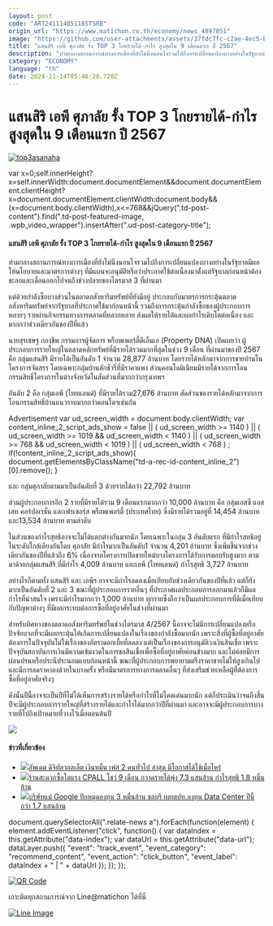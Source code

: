 ```yaml
---
layout: post
code: "ART24111405118STSRB"
origin_url: "https://www.matichon.co.th/economy/news_4897851"
image: "https://github.com/user-attachments/assets/37fdc7fc-c2ae-4ec5-b61a-34958b2002c3"
title: "แสนสิริ เอพี ศุภาลัย รั้ง TOP 3 โกยรายได้-กำไร สูงสุดใน 9 เดือนแรก ปี 2567"
description: "ท่ามกลางสถานการณ์ทางการเมืองที่ยังไม่นิ่งนอนใจรวมไปถึงการเปลี่ยนแปลงบางอย่างในรัฐบาลมีผลให้นโยบายและมาตรการต่างๆ"
category: "ECONOMY"
language: "th"
date: 2024-11-14T05:46:28.720Z
---
```


# แสนสิริ เอพี ศุภาลัย รั้ง TOP 3 โกยรายได้-กำไร สูงสุดใน 9 เดือนแรก ปี 2567

[![](https://www.matichon.co.th/wp-content/uploads/2024/11/top3asanaha.jpg "top3asanaha")](https://www.matichon.co.th/wp-content/uploads/2024/11/top3asanaha.jpg)

var x=0;self.innerHeight?x=self.innerWidth:document.documentElement&&document.documentElement.clientHeight?x=document.documentElement.clientWidth:document.body&&(x=document.body.clientWidth),x<=768&&jQuery(".td-post-content").find(".td-post-featured-image, .wpb\_video\_wrapper").insertAfter(".ud-post-category-title");

#### **แสนสิริ เอพี ศุภาลัย รั้ง TOP 3 โกยรายได้-กำไร สูงสุดใน 9 เดือนแรก ปี 2567**

ท่ามกลางสถานการณ์ทางการเมืองที่ยังไม่นิ่งนอนใจรวมไปถึงการเปลี่ยนแปลงบางอย่างในรัฐบาลมีผลให้นโยบายและมาตรการต่างๆ ที่มีแผนจะอนุมัติหรือว่าประกาศใช้ต่อเนื่องมาตั้งแต่รัฐบาลก่อนหน้าต้องชะลอและเลื่อนออกไปจนถึงช่วงปลายของไตรมาส 3 ที่ผ่านมา

แต่ด้วยกำลังซื้อบางส่วนในตลาดอสังหาริมทรัพย์ที่ยังมีอยู่ ประกอบกับมาตรการกระตุ้นตลาดอสังหาริมทรัพย์จากรัฐบาลที่ประกาศใช้มาก่อนหน้านี้ รวมถึงการกระตุ้นกำลังซื้อของผู้ประกอบการหลายๆ รายผ่านกิจกรรมทางการตลาดที่หลากหลาย ส่งผลให้รายได้และผลกำไรเติบโตต่อเนื่อง และมากกว่าช่วงเดียวกันของปีที่แล้ว

นายสุรเชษฐ กองชีพ กรรมการผู้จัดการ พร็อพเพอร์ตี้ดีเอ็นเอ (Property DNA) เปิดเผยว่า ผู้ประกอบการรายใหญ่ในตลาดหลักทรัพย์ที่มีรายได้รวมมากที่สุดในช่วง 9 เดือน ที่ผ่านมาของปี 2567 คือ กลุ่มแสนสิริ มีรายได้เป็นอันดับ 1 จำนวน 28,877 ล้านบาท โดยรายได้หลักมาจากการขายบ้านในโครงการจัดสรร โดยเฉพาะกลุ่มบ้านลักชัวรี่ที่มีราคาแพง ส่วนคอนโดมิเนียมมีรายได้จากการโอนกรรมสิทธิ์โครงการในต่างจังหวัดในสัดส่วนที่มากกว่ากรุงเทพฯ

อันดับ 2 คือ กลุ่มเอพี (ไทยแลนด์) ที่มีรายได้รวม27,676 ล้านบาท สัดส่วนของรายได้หลักมาจากการโอนกรรมสิทธิ์บ้านแนวราบมากกว่าคอนโดฯเช่นกัน

Advertisement var ud\_screen\_width = document.body.clientWidth; var content\_inline\_2\_script\_ads\_show = false || ( ud\_screen\_width >= 1140 ) || ( ud\_screen\_width >= 1019 && ud\_screen\_width < 1140 ) || ( ud\_screen\_width >= 768 && ud\_screen\_width < 1019 ) || ( ud\_screen\_width < 768 ) ; if(!content\_inline\_2\_script\_ads\_show){ document.getElementsByClassName("td-a-rec-id-content\_inline\_2")\[0\].remove(); }

และ กลุ่มศุภาลัยตามมาเป็นอันดับที่ 3 ด้วยรายได้กว่า 22,792 ล้านบาท

ส่วนผู้ประกอบการอีก 2 รายที่มีรายได้รวม 9 เดือนแรกมากกว่า 10,000 ล้านบาท คือ กลุ่มเอสซี แอสเสท คอร์ปอเรชั่น และเฟรเซอร์ส พร็อพเพอร์ตี้ (ประเทศไทย) ซึ่งมีรายได้รวมอยู่ที่ 14,454 ล้านบาท และ13,534 ล้านบาท ตามลำดับ

ในส่วนของกำไรสุทธิอาจจะไม่ได้แตกต่างกันมากนัก โดยเฉพาะในกลุ่ม 3 อันดับแรก ที่มีกำไรสทธิอยู่ในระดับใกล้เคียงกันโดย ศุภาลัย มีกำไรมากเป็นอันดับ1 จำนวน 4,201 ล้านบาท ซึ่งเพิ่มขึ้นจากช่วงเดียวกันของปีที่แล้วถึง 6% เนื่องจากโครงการเปิดขายใหม่บางโครงการได้รับการตอบรับสูงมาก ตามมาด้วยกลุ่มแสนสิริ ที่มีกำไร 4,009 ล้านบาท และเอพี (ไทยแลนด์) กำไรสุทธิ 3,727 ล้านบาท

อย่างไรก็ตามทั้ง แสนสิริ และ เอพีฯ อาจจะมีกำไรลดลงเมื่อเทียบกับช่วงเดียวกันของปีที่แล้ว แต่ก็ยังมากเป็นอันดับที่ 2 และ 3 ขณะที่ผู้ประกอบการรายอื่นๆ ที่ประกาศผลประกอบการออกมาแล้วก็มีผลกำไรที่น่าสนใจ เพราะมีกำไรมากกว่า 1,000 ล้านบาท ทุกรายซึ่งถือว่าเป็นผลประกอบการที่ดีเมื่อเทียบกับปัญหาต่างๆ ที่มีผลกระทบต่อการซื้อที่อยู่อาศัยในช่วงที่ผ่านมา

สำหรับทิศทางของตลาดอสังหาริมทรัพย์ในช่วงไตรมาส 4/2567 นี้อาจจะไม่มีการเปลี่ยนแปลงหรือปัจจัยบวกที่จะมีผลกระตุ้นให้เกิดการเปลี่ยนแปลงในเรื่องของกำลังซื้อมากนัก เพราะสิ่งที่ผู้ซื้อที่อยู่อาศัยต้องการในปัจจุบันไม่ใช่เรื่องของอัตราดอกเบี้ยที่ลดลง แต่เป็นเรื่องของการอนุมัติวงเงินสินเชื่อ เพราะปัจจุบันสถาบันการเงินมีความเข้มงวดในการขอสินเชื่อเพื่อซื้อที่อยู่อาศัยค่อนข้างมาก และไม่ค่อยมีการผ่อนปรนหรือประนีประนอมแบบก่อนหน้านี้ ขณะที่ผู้ประกอบการพยายามตรึงราคาขายไม่ให้สูงเกินไปและมีการลดราคาลงด้วยในบางครั้ง หรือมีมาตรการทางการตลาดอื่นๆ ที่ส่งเสริมช่วยเหลือผู้ที่ต้องการซื้อที่อยู่อาศัยจริงๆ

ดังนั้นปีนี้อาจจะเป็นปีที่ไม่ได้เห็นการสร้างรายได้หรือกำไรที่ไม่โดดเด่นมากนัก แต่ก็ประเมินว่าจนถึงสิ้นปีจะมีผู้ประกอบการรายใหญ่ที่สร้างรายได้และกำไรได้มากกว่าปีที่ผ่านมา และอาจจะมีผู้ประกอบการบางรายที่ไปถึงเป้าหมายที่วางไว้เมื่อตอนต้นปี

![](https://www.matichon.co.th/wp-content/uploads/2024/11/รายได้-กำไร-9-เดือน-01-1024x683.jpg)

#### ข่าวที่เกี่ยวข้อง

*   [![](https://www.matichon.co.th/wp-content/uploads/2024/11/bbb30.jpg)อัพเดต ดิจิทัลวอลเล็ต เงินหมื่น เฟส 2 คนทั่วไป ล่าสุด มีโอกาสได้ใช้เมื่อไหร่](https://www.matichon.co.th/economy/news_4897832)
*   [![](https://www.matichon.co.th/wp-content/uploads/2024/11/CPALL.jpg)ร้านสะดวกซื้อโตแรง CPALL โชว์ 9 เดือน กวาดรายได้พุ่ง 7.3 แสนล้าน กำไรสุทธิ 1.8 หมื่นล้าน](https://www.matichon.co.th/economy/news_4897829)
*   [![](https://www.matichon.co.th/wp-content/uploads/2024/11/75240554.jpg)บริษัทแม่ Google ปักหมุดลงทุน 3 หมื่นล้าน ชลบุรี เผยตปท.ลงทุน Data Center ปีนี้ กว่า 1.7 แสนล้าน](https://www.matichon.co.th/politics/news_4897744)

document.querySelectorAll(".relate-news a").forEach(function(element) { element.addEventListener("click", function() { var dataIndex = this.getAttribute("data-index"); var dataUrl = this.getAttribute("data-url"); dataLayer.push({ "event": "track\_event", "event\_category": "recommend\_content", "event\_action": "click\_button", "event\_label": dataIndex + " | " + dataUrl }); }); });

[![QR Code](https://www.matichon.co.th/wp-content/uploads/2023/07/wob1371z.jpg)](https://lin.ee/ht0nDxX)

เกาะติดทุกสถานการณ์จาก Line@matichon ได้ที่นี่

[![Line Image](https://www.matichon.co.th/wp-content/uploads/2023/07/th.png)](https://lin.ee/ht0nDxX)